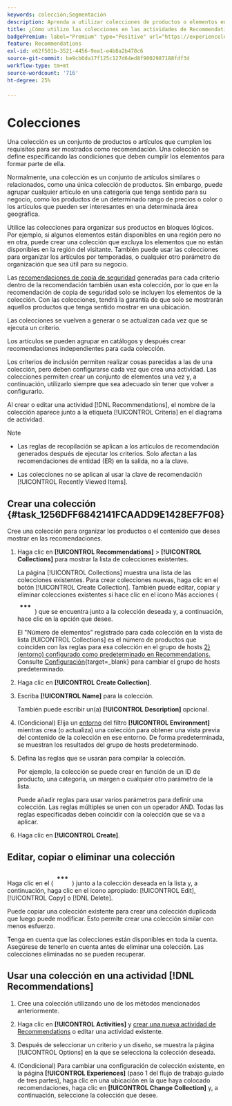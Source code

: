 ```yaml
---
keywords: colección;Segmentación
description: Aprenda a utilizar colecciones de productos o elementos en  [!DNL Target Recommendations].
title: ¿Cómo utilizo las colecciones en las actividades de Recommendations?
badgePremium: label="Premium" type="Positive" url="https://experienceleague.adobe.com/docs/target/using/introduction/intro.html?lang=en#premium newtab=true" tooltip="Consulte qué se incluye en Target Premium."
feature: Recommendations
exl-id: e62f501b-3521-4456-9ea1-e4b8a2b478c6
source-git-commit: be9cb6da17f125c127d64ed8f9002987188fdf3d
workflow-type: tm+mt
source-wordcount: '716'
ht-degree: 25%

---
```


# Colecciones

Una colección es un conjunto de productos o artículos que cumplen los requisitos para ser mostrados como recomendación. Una colección se define especificando las condiciones que deben cumplir los elementos para formar parte de ella.

Normalmente, una colección es un conjunto de artículos similares o relacionados, como una única colección de productos. Sin embargo, puede agrupar cualquier artículo en una categoría que tenga sentido para su negocio, como los productos de un determinado rango de precios o color o los artículos que pueden ser interesantes en una determinada área geográfica.

Utilice las colecciones para organizar sus productos en bloques lógicos. Por ejemplo, si algunos elementos están disponibles en una región pero no en otra, puede crear una colección que excluya los elementos que no están disponibles en la región del visitante. También puede usar las colecciones para organizar los artículos por temporadas, o cualquier otro parámetro de organización que sea útil para su negocio.

Las [recomendaciones de copia de seguridad](/help/main/c-recommendations/c-algorithms/backup-recs.md) generadas para cada criterio dentro de la recomendación también usan esta colección, por lo que en la recomendación de copia de seguridad solo se incluyen los elementos de la colección. Con las colecciones, tendrá la garantía de que solo se mostrarán aquellos productos que tenga sentido mostrar en una ubicación.

Las colecciones se vuelven a generar o se actualizan cada vez que se ejecuta un criterio.

Los artículos se pueden agrupar en catálogos y después crear recomendaciones independientes para cada colección.

Los criterios de inclusión permiten realizar cosas parecidas a las de una colección, pero deben configurarse cada vez que crea una actividad. Las colecciones permiten crear un conjunto de elementos una vez y, a continuación, utilizarlo siempre que sea adecuado sin tener que volver a configurarlo.

Al crear o editar una actividad [!DNL Recommendations], el nombre de la colección aparece junto a la etiqueta [!UICONTROL Criteria] en el diagrama de actividad.

>[!NOTE]
>
>* Las reglas de recopilación se aplican a los artículos de recomendación generados después de ejecutar los criterios. Solo afectan a las recomendaciones de entidad (ER) en la salida, no a la clave.
>
>* Las colecciones no se aplican al usar la clave de recomendación [!UICONTROL Recently Viewed Items].

## Crear una colección {#task_1256DFF6842141FCAADD9E1428EF7F08}

Cree una colección para organizar los productos o el contenido que desea mostrar en las recomendaciones.

1. Haga clic en **[!UICONTROL Recommendations]** > **[!UICONTROL Collections]** para mostrar la lista de colecciones existentes.

   La página [!UICONTROL Collections] muestra una lista de las colecciones existentes. Para crear colecciones nuevas, haga clic en el botón [!UICONTROL Create Collection]. También puede editar, copiar y eliminar colecciones existentes si hace clic en el icono Más acciones ( ![icono Más acciones](/help/main/assets/icons/MoreSmallList.svg) ) que se encuentra junto a la colección deseada y, a continuación, hace clic en la opción que desee.

   El &quot;Número de elementos&quot; registrado para cada colección en la vista de lista [!UICONTROL Collections] es el número de productos que coinciden con las reglas para esa colección en el grupo de hosts [2} (entorno) configurado como predeterminado en Recommendations. ](/help/main/administrating-target/hosts.md) Consulte [Configuración](https://experienceleague.adobe.com/docs/target-dev/developer/recommendations.html){target=_blank} para cambiar el grupo de hosts predeterminado.

1. Haga clic en **[!UICONTROL Create Collection]**.

1. Escriba **[!UICONTROL Name]** para la colección.

   También puede escribir un(a) **[!UICONTROL Description]** opcional.

1. (Condicional) Elija un [entorno](/help/main/administrating-target/environments.md) del filtro **[!UICONTROL Environment]** mientras crea (o actualiza) una colección para obtener una vista previa del contenido de la colección en ese entorno. De forma predeterminada, se muestran los resultados del grupo de hosts predeterminado.

1. Defina las reglas que se usarán para compilar la colección.

   Por ejemplo, la colección se puede crear en función de un ID de producto, una categoría, un margen o cualquier otro parámetro de la lista.

   Puede añadir reglas para usar varios parámetros para definir una colección. Las reglas múltiples se unen con un operador AND. Todas las reglas especificadas deben coincidir con la colección que se va a aplicar.

1. Haga clic en **[!UICONTROL Create]**.

<!-- ## Create a collection using [!UICONTROL Advanced Search]

You can also create collections using [!UICONTROL Advanced Search] on the [Catalog Search](/help/main/c-recommendations/c-products/catalog-search.md#save-as) page ([!UICONTROL Recommendations] > [!UICONTROL Catalog Search] > [!UICONTROL Advanced Search]). 

![Save as dialog](/help/main/c-recommendations/c-products/assets/save-as.png)

After creating a search using "id > contains," for example, you can then click [!UICONTROL Save As] > [!UICONTROL Collection].

>[!IMPORTANT]
>
>The [!UICONTROL Advanced Search] functionality is case-insensitive; however, products returned at the time of delivery are based on case-sensitive search. This mismatch might lead to confusion. Ensure that you consider case-sensitivity when you create collections based on results using the [!UICONTROL Advanced Search] functionality. For example, if you perform a search for "Holiday," that initial search lists results containing "Holiday" and "holiday." If you then create a catalog with the intent to return products containing "holiday," only products containing "holiday" are returned. Products containing "Holiday" are not returned. -->

## Editar, copiar o eliminar una colección

Haga clic en el ( ![icono Más acciones](/help/main/assets/icons/MoreSmallList.svg) ) junto a la colección deseada en la lista y, a continuación, haga clic en el icono apropiado: [!UICONTROL Edit], [!UICONTROL Copy] o [!DNL Delete].

Puede copiar una colección existente para crear una colección duplicada que luego puede modificar. Esto permite crear una colección similar con menos esfuerzo.

Tenga en cuenta que las colecciones están disponibles en toda la cuenta. Asegúrese de tenerlo en cuenta antes de eliminar una colección. Las colecciones eliminadas no se pueden recuperar.

## Usar una colección en una actividad [!DNL Recommendations]

1. Cree una colección utilizando uno de los métodos mencionados anteriormente.

1. Haga clic en **[!UICONTROL Activities]** y [crear una nueva actividad de Recommendations](/help/main/c-recommendations/t-create-recs-activity/create-recs-activity.md) o editar una actividad existente.

1. Después de seleccionar un criterio y un diseño, se muestra la página [!UICONTROL Options] en la que se selecciona la colección deseada.

1. (Condicional) Para cambiar una configuración de colección existente, en la página **[!UICONTROL Experiences]** (paso 1 del flujo de trabajo guiado de tres partes), haga clic en una ubicación en la que haya colocado recomendaciones, haga clic en **[!UICONTROL Change Collection]** y, a continuación, seleccione la colección que desee.
